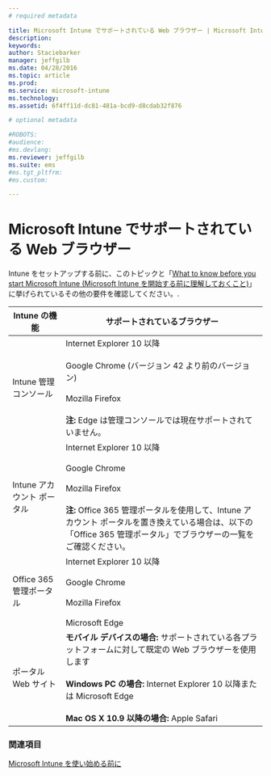 ```yaml
---
# required metadata

title: Microsoft Intune でサポートされている Web ブラウザー | Microsoft Intune
description:
keywords:
author: Staciebarker
manager: jeffgilb
ms.date: 04/28/2016
ms.topic: article
ms.prod:
ms.service: microsoft-intune
ms.technology:
ms.assetid: 6f4ff11d-dc81-481a-bcd9-d8cdab32f876

# optional metadata

#ROBOTS:
#audience:
#ms.devlang:
ms.reviewer: jeffgilb
ms.suite: ems
#ms.tgt_pltfrm:
#ms.custom:

---
```


# Microsoft Intune でサポートされている Web ブラウザー

Intune をセットアップする前に、このトピックと「[What to know before you start Microsoft Intune (Microsoft Intune を開始する前に理解しておくこと)](what-to-know-before-you-start-microsoft-intune.md)」に挙げられているその他の要件を確認してください。.

|Intune の機能 |サポートされているブラウザー|
|---------|---------|
|Intune 管理コンソール     |  Internet Explorer 10 以降<br /><br />Google Chrome (バージョン 42 より前のバージョン)<br /><br />Mozilla Firefox <br /><br />**注:** Edge は管理コンソールでは現在サポートされていません。                      
|Intune アカウント ポータル     | Internet Explorer 10 以降<br /><br />Google Chrome <br /><br />Mozilla Firefox<br /><br />**注:** Office 365 管理ポータルを使用して、Intune アカウント ポータルを置き換えている場合は、以下の「Office 365 管理ポータル」でブラウザーの一覧をご確認ください。    
|Office 365 管理ポータル     |Internet Explorer 10 以降<br /><br />Google Chrome<br /><br />Mozilla Firefox <br /><br />Microsoft Edge  |
|ポータル Web サイト     |**モバイル デバイスの場合:** サポートされている各プラットフォームに対して既定の Web ブラウザーを使用します   <br /><br />**Windows PC の場合:** Internet Explorer 10 以降または Microsoft Edge<br /><br />**Mac OS X 10.9 以降の場合:** Apple Safari    |


### 関連項目
[Microsoft Intune を使い始める前に](what-to-know-before-you-start-microsoft-intune.md)




<!--HONumber=May16_HO1-->


